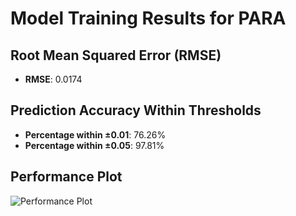# Model Training Results for PARA

## Root Mean Squared Error (RMSE)
- **RMSE**: 0.0174

## Prediction Accuracy Within Thresholds
- **Percentage within ±0.01**: 76.26%
- **Percentage within ±0.05**: 97.81%

## Performance Plot
![Performance Plot](../imgs/PARA.png)
